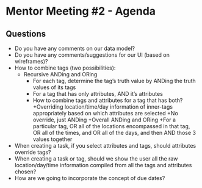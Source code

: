 Mentor Meeting #2 - Agenda
==========================

Questions
---------

+ Do you have any comments on our data model?
+ Do you have any comments/suggestions for our UI (based on wireframes)?
+ How to combine tags (two possibilities):
    + Recursive ANDing and ORing
        + For each tag, determine the tag’s truth value by ANDing the truth values of its tags
        + For a tag that has only attributes, AND it’s attributes
        + How to combine tags and attributes for a tag that has both?
            +Overriding location/time/day information of inner-tags appropriately based on which attributes are selected
            +No override, just ANDing
    +Overall ANDing and ORing
        +For a particular tag, OR all of the locations encompassed in that tag, OR all of the times, and OR all of the days, and then AND those 3 values together
+ When creating a task, if you select attributes and tags, should attributes override tags?
+ When creating a task or tag, should we show the user all the raw location/day/time information compiled from all the tags and attributes chosen?
+ How are we going to incorporate the concept of due dates?
